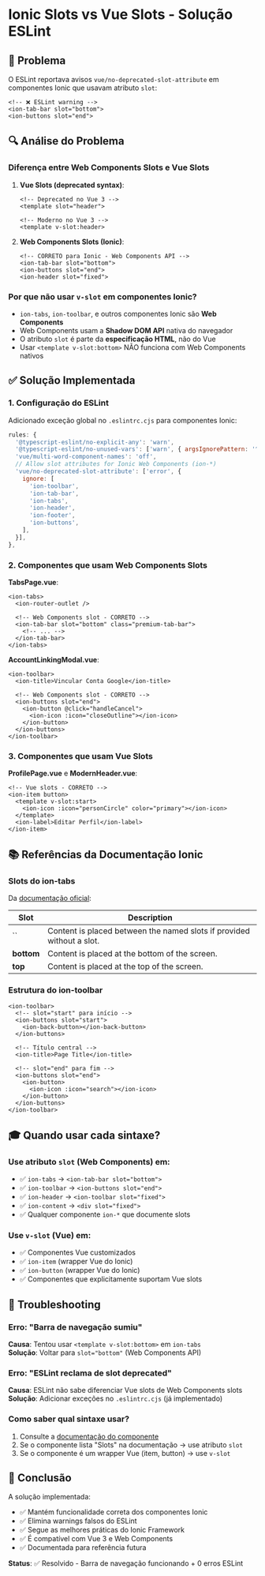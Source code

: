 # Ionic Slots vs Vue Slots - Solução ESLint

## 🎯 Problema

O ESLint reportava avisos `vue/no-deprecated-slot-attribute` em componentes Ionic que usavam atributo `slot`:

```vue
<!-- ❌ ESLint warning -->
<ion-tab-bar slot="bottom">
<ion-buttons slot="end">
```

## 🔍 Análise do Problema

### Diferença entre Web Components Slots e Vue Slots

1. **Vue Slots (deprecated syntax)**:
   ```vue
   <!-- Deprecated no Vue 3 -->
   <template slot="header">
   
   <!-- Moderno no Vue 3 -->
   <template v-slot:header>
   ```

2. **Web Components Slots (Ionic)**:
   ```vue
   <!-- CORRETO para Ionic - Web Components API -->
   <ion-tab-bar slot="bottom">
   <ion-buttons slot="end">
   <ion-header slot="fixed">
   ```

### Por que não usar `v-slot` em componentes Ionic?

- `ion-tabs`, `ion-toolbar`, e outros componentes Ionic são **Web Components**
- Web Components usam a **Shadow DOM API** nativa do navegador
- O atributo `slot` é parte da **especificação HTML**, não do Vue
- Usar `<template v-slot:bottom>` NÃO funciona com Web Components nativos

## ✅ Solução Implementada

### 1. Configuração do ESLint

Adicionado exceção global no `.eslintrc.cjs` para componentes Ionic:

```javascript
rules: {
  '@typescript-eslint/no-explicit-any': 'warn',
  '@typescript-eslint/no-unused-vars': ['warn', { argsIgnorePattern: '^_' }],
  'vue/multi-word-component-names': 'off',
  // Allow slot attributes for Ionic Web Components (ion-*)
  'vue/no-deprecated-slot-attribute': ['error', {
    ignore: [
      'ion-toolbar',
      'ion-tab-bar',
      'ion-tabs',
      'ion-header',
      'ion-footer',
      'ion-buttons',
    ],
  }],
},
```

### 2. Componentes que usam Web Components Slots

**TabsPage.vue**:
```vue
<ion-tabs>
  <ion-router-outlet />
  
  <!-- Web Components slot - CORRETO -->
  <ion-tab-bar slot="bottom" class="premium-tab-bar">
    <!-- ... -->
  </ion-tab-bar>
</ion-tabs>
```

**AccountLinkingModal.vue**:
```vue
<ion-toolbar>
  <ion-title>Vincular Conta Google</ion-title>
  
  <!-- Web Components slot - CORRETO -->
  <ion-buttons slot="end">
    <ion-button @click="handleCancel">
      <ion-icon :icon="closeOutline"></ion-icon>
    </ion-button>
  </ion-buttons>
</ion-toolbar>
```

### 3. Componentes que usam Vue Slots

**ProfilePage.vue** e **ModernHeader.vue**:
```vue
<!-- Vue slots - CORRETO -->
<ion-item button>
  <template v-slot:start>
    <ion-icon :icon="personCircle" color="primary"></ion-icon>
  </template>
  <ion-label>Editar Perfil</ion-label>
</ion-item>
```

## 📚 Referências da Documentação Ionic

### Slots do ion-tabs

Da [documentação oficial](https://ionicframework.com/docs/api/tabs):

| Slot | Description |
|------|-------------|
| `` | Content is placed between the named slots if provided without a slot. |
| **bottom** | Content is placed at the bottom of the screen. |
| **top** | Content is placed at the top of the screen. |

### Estrutura do ion-toolbar

```vue
<ion-toolbar>
  <!-- slot="start" para início -->
  <ion-buttons slot="start">
    <ion-back-button></ion-back-button>
  </ion-buttons>
  
  <!-- Título central -->
  <ion-title>Page Title</ion-title>
  
  <!-- slot="end" para fim -->
  <ion-buttons slot="end">
    <ion-button>
      <ion-icon :icon="search"></ion-icon>
    </ion-button>
  </ion-buttons>
</ion-toolbar>
```

## 🎓 Quando usar cada sintaxe?

### Use atributo `slot` (Web Components) em:
- ✅ `ion-tabs` → `<ion-tab-bar slot="bottom">`
- ✅ `ion-toolbar` → `<ion-buttons slot="end">`
- ✅ `ion-header` → `<ion-toolbar slot="fixed">`
- ✅ `ion-content` → `<div slot="fixed">`
- ✅ Qualquer componente `ion-*` que documente slots

### Use `v-slot` (Vue) em:
- ✅ Componentes Vue customizados
- ✅ `ion-item` (wrapper Vue do Ionic)
- ✅ `ion-button` (wrapper Vue do Ionic)
- ✅ Componentes que explicitamente suportam Vue slots

## 🔧 Troubleshooting

### Erro: "Barra de navegação sumiu"
**Causa**: Tentou usar `<template v-slot:bottom>` em `ion-tabs`  
**Solução**: Voltar para `slot="bottom"` (Web Components API)

### Erro: "ESLint reclama de slot deprecated"
**Causa**: ESLint não sabe diferenciar Vue slots de Web Components slots  
**Solução**: Adicionar exceções no `.eslintrc.cjs` (já implementado)

### Como saber qual sintaxe usar?
1. Consulte a [documentação do componente](https://ionicframework.com/docs/components)
2. Se o componente lista "Slots" na documentação → use atributo `slot`
3. Se o componente é um wrapper Vue (item, button) → use `v-slot`

## 📝 Conclusão

A solução implementada:
- ✅ Mantém funcionalidade correta dos componentes Ionic
- ✅ Elimina warnings falsos do ESLint
- ✅ Segue as melhores práticas do Ionic Framework
- ✅ É compatível com Vue 3 e Web Components
- ✅ Documentada para referência futura

**Status**: ✅ Resolvido - Barra de navegação funcionando + 0 erros ESLint
